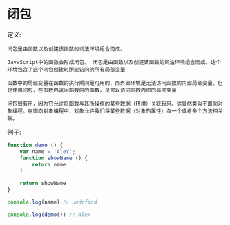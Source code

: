 # 闭包

定义:

    闭包是由函数以及创建该函数的词法环境组合而成。

    JavaScript中的函数会形成闭包。 闭包是由函数以及创建该函数的词法环境组合而成。这个环境包含了这个闭包创建时所能访问的所有局部变量

    函数中的局部变量在函数的执行期间是可用的，而外部环境是无法访问函数的内部局部变量，但是使用闭包，在函数内返回函数内的函数，是可以访问函数内部的局部变量

    闭包很有用，因为它允许将函数与其所操作的某些数据（环境）关联起来。这显然类似于面向对象编程。在面向对象编程中，对象允许我们将某些数据（对象的属性）与一个或者多个方法相关联。

例子:

```js
function demo () {
    var name = 'Alex';
    function showName () {
        return name
    }

    return showName
}

console.log(name) // undefind

console.log(demo()) // Alex
```
